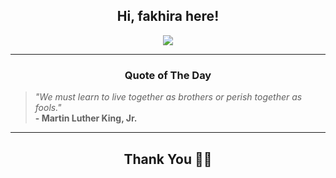 <h2 align="center"> Hi, fakhira here!</h2>

<p align="center">
<a href="https://github.com/fakhiralkda" alt="github streak"><img src="https://dvst-streak.herokuapp.com/?user=fakhiralkda&theme=tokyonight&fire=DD472C"></a>
</p>

<hr>
<h3 align="center">Quote of The Day</h3>
<p align="center">
<blockquote>
<i>"We must learn to live together as brothers or perish together as fools."</i>
<br>
<b>- Martin Luther King, Jr.</b>
</blockquote>
</p>


<hr>
<h2 align="center">Thank You 🙏🏼</h2>
